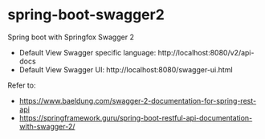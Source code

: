 # spring-boot-swagger2
Spring boot with Springfox Swagger 2

+ Default View Swagger specific language: http://localhost:8080/v2/api-docs
+ Default View Swagger UI: http://localhost:8080/swagger-ui.html

Refer to:
+ https://www.baeldung.com/swagger-2-documentation-for-spring-rest-api
+ https://springframework.guru/spring-boot-restful-api-documentation-with-swagger-2/
